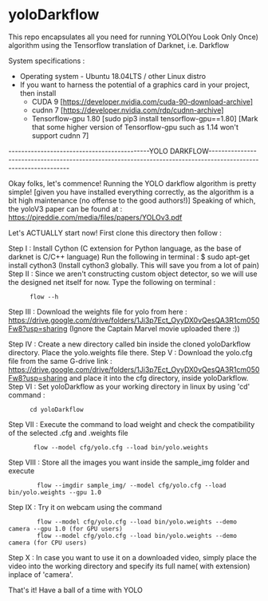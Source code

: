 # yoloDarkflow
This repo encapsulates all you need for running YOLO(You Look Only Once) algorithm using the Tensorflow translation of Darknet, i.e. Darkflow

System specifications :
* Operating system - Ubuntu 18.04LTS / other Linux distro
* If you want to harness the potential of a graphics card in your project, then install 
    * CUDA 9 [https://developer.nvidia.com/cuda-90-download-archive] 
    * cudnn 7 [https://developer.nvidia.com/rdp/cudnn-archive]
    * Tensorflow-gpu 1.80 [sudo pip3 install tensorflow-gpu==1.80] 
    [Mark that some higher version of Tensorflow-gpu such as 1.14 won't support cudnn 7] 
 
 --------------------------------------------YOLO DARKFLOW----------------------------------------------------------------------------------------------------------------
 
Okay folks, let's commence! 
Running the YOLO darkflow algorithm is pretty simple! [given you have installed everything correctly, as the algorithm is a bit high maintenance (no offense to the good authors!)] 
Speaking of which, the yoloV3 paper can be found at : https://pjreddie.com/media/files/papers/YOLOv3.pdf 

Let's ACTUALLY start now!
First clone this directory then follow :

Step I : Install Cython (C extension for Python language, as the base of darknet is C/C++ language)
         Run the following in terminal : $ sudo apt-get install cython3 
         (Install cython3 globally. This will save you from a lot of pain)
Step II : Since we aren't constructing custom object detector, so we will use the designed net itself for now.
          Type the following on terminal : 
          
          flow --h

Step III : Download the weights file for yolo from here : https://drive.google.com/drive/folders/1Ji3p7Ect_OyyDX0vQesQA3R1cm050Fw8?usp=sharing (Ignore the Captain Marvel movie uploaded there :)) 

Step IV : Create a new directory called bin inside the cloned yoloDarkflow directory. Place the yolo.weights file there.
Step V : Download the yolo.cfg file from the same G-drive link : https://drive.google.com/drive/folders/1Ji3p7Ect_OyyDX0vQesQA3R1cm050Fw8?usp=sharing and place it into the cfg directory, inside yoloDarkflow.
Step VI : Set yoloDarkflow as your working directory in linux by using 'cd' command :
          
          cd yoloDarkflow

Step VII : Execute the command to load weight and check the compatibility of the selected .cfg and .weights file
           
           flow --model cfg/yolo.cfg --load bin/yolo.weights
           
Step VIII : Store all the images you want inside the sample_img folder and execute
            
            flow --imgdir sample_img/ --model cfg/yolo.cfg --load bin/yolo.weights --gpu 1.0
            
Step IX : Try it on webcam using the command 

            flow --model cfg/yolo.cfg --load bin/yolo.weights --demo camera --gpu 1.0 (for GPU users)
            flow --model cfg/yolo.cfg --load bin/yolo.weights --demo camera (for CPU users)
            
Step X : In case you want to use it on a downloaded video, simply place the video into the working directory and specify its full name( with extension) inplace of 'camera'. 

That's it! Have a ball of a time with YOLO
